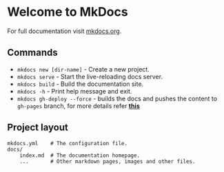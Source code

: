 # Welcome to MkDocs

For full documentation visit [mkdocs.org](https://www.mkdocs.org).

## Commands

* `mkdocs new [dir-name]` - Create a new project.
* `mkdocs serve` - Start the live-reloading docs server.
* `mkdocs build` - Build the documentation site.
* `mkdocs -h` - Print help message and exit.
* `mkdocs gh-deploy --force` - builds the docs and pushes the content to `gh-pages` branch, for more details refer [**this**](https://www.mkdocs.org/user-guide/deploying-your-docs/)

## Project layout

    mkdocs.yml    # The configuration file.
    docs/
        index.md  # The documentation homepage.
        ...       # Other markdown pages, images and other files.
